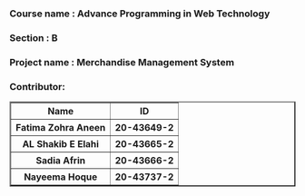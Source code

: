 <h3>Course name  : Advance Programming in Web Technology</h3>
<h3>Section      : B</h3>
<h3>Project name : Merchandise Management System</h3>

<h3>Contributor:</h3>
<table border="2" width="100%">
    <tr>
        <th>Name</th>
        <th>ID</th>
    </tr>
    <tr>
        <th>Fatima Zohra Aneen</th>
        <th>20-43649-2</th>
    </tr>
    <tr>
        <th>AL Shakib E Elahi</th>
        <th>20-43665-2</th>
    </tr>
    <tr>
        <th>Sadia Afrin</th>
        <th>20-43666-2</th>
    </tr>
    <tr>
        <th>Nayeema Hoque</th>
        <th>20-43737-2</th>
    </tr>
</table>
